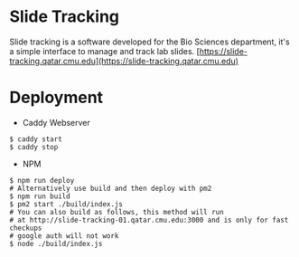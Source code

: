 # Slide Tracking
Slide tracking is a software developed for the Bio Sciences department, it's a simple interface to manage and track lab slides.
[https://slide-tracking.qatar.cmu.edu](https://slide-tracking.qatar.cmu.edu)

# Deployment
- Caddy Webserver
```
$ caddy start
$ caddy stop
```
- NPM
```
$ npm run deploy 
# Alternatively use build and then deploy with pm2 
$ npm run build
$ pm2 start ./build/index.js
# You can also build as follows, this method will run 
# at http://slide-tracking-01.qatar.cmu.edu:3000 and is only for fast checkups
# google auth will not work
$ node ./build/index.js 
```
